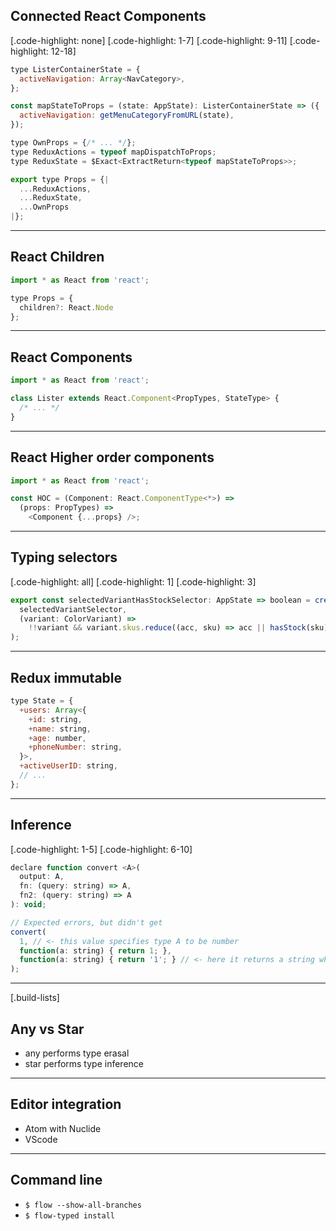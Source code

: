 ## Connected React Components

[.code-highlight: none]
[.code-highlight: 1-7]
[.code-highlight: 9-11]
[.code-highlight: 12-18]

```javascript
type ListerContainerState = {
  activeNavigation: Array<NavCategory>,
};

const mapStateToProps = (state: AppState): ListerContainerState => ({
  activeNavigation: getMenuCategoryFromURL(state),
});

type OwnProps = {/* ... */};
type ReduxActions = typeof mapDispatchToProps;
type ReduxState = $Exact<ExtractReturn<typeof mapStateToProps>>;

export type Props = {|
  ...ReduxActions,
  ...ReduxState,
  ...OwnProps
|};
```

---

## React __Children__

```javascript
import * as React from 'react';

type Props = {
  children?: React.Node
};
```

---

## React __Components__

```javascript
import * as React from 'react';

class Lister extends React.Component<PropTypes, StateType> {
  /* ... */
}
```

---

## React __Higher order components__

```javascript
import * as React from 'react';

const HOC = (Component: React.ComponentType<*>) =>
  (props: PropTypes) =>
    <Component {...props} />;
```

---
## Typing selectors

[.code-highlight: all]
[.code-highlight: 1]
[.code-highlight: 3]

```javascript
export const selectedVariantHasStockSelector: AppState => boolean = createSelector(
  selectedVariantSelector,
  (variant: ColorVariant) =>
    !!variant && variant.skus.reduce((acc, sku) => acc || hasStock(sku), false),
);
```

---

## Redux __immutable__

```javascript
type State = {
  +users: Array<{
    +id: string,
    +name: string,
    +age: number,
    +phoneNumber: string,
  }>,
  +activeUserID: string,
  // ...
};
```
---

## Inference

[.code-highlight: 1-5]
[.code-highlight: 6-10]

```javascript
declare function convert <A>(
  output: A,
  fn: (query: string) => A,
  fn2: (query: string) => A
): void;

// Expected errors, but didn't get
convert(
  1, // <- this value specifies type A to be number
  function(a: string) { return 1; },
  function(a: string) { return '1'; } // <- here it returns a string which is a wrong type, but flow didn't get it
);
```

---

[.build-lists]

## Any vs Star

* any performs type erasal
* star performs type inference

---

## Editor integration

* Atom with Nuclide
* VScode

---

## Command line

* `$ flow --show-all-branches`
* `$ flow-typed install`
